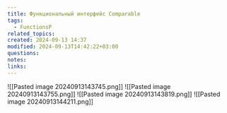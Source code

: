 ```yaml
---
title: Функциональный интерфейс Comparable
tags:
  - FunctionsP
related_topics: 
created: 2024-09-13 14:37
modified: 2024-09-13T14:42:22+03:00
questions: 
notes: 
links: 
---
```


![[Pasted image 20240913143745.png]]
![[Pasted image 20240913143755.png]]
![[Pasted image 20240913143819.png]]
![[Pasted image 20240913144211.png]]
